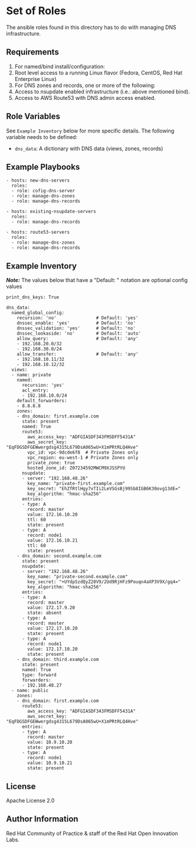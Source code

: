Set of Roles
============

The ansible roles found in this directory has to do with managing DNS infrastructure.

Requirements
------------

1. For named/bind install/configuration:  
  1. Root level access to a running Linux flavor (Fedora, CentOS, Red Hat Enterprise Linux)
1. For DNS zones and records, one or more of the following:
  1. Access to nsupdate enabled infrastructure (i.e.: above mentioned bind).
  1. Access to AWS Route53 with DNS admin access enabled.


Role Variables
--------------

See `Example Inventory` below for more specific details. The following variable needs to be defined:

- `dns_data`: A dictionary with DNS data (views, zones, records)



Example Playbooks
----------------

```
- hosts: new-dns-servers
  roles:
  - role: cofig-dns-server
  - role: manage-dns-zones
  - role: manage-dns-records
```

```
- hosts: existing-nsupdate-servers
  roles:
  - role: manage-dns-records
```

```
- hosts: route53-servers
  roles:
  - role: manage-dns-zones
  - role: manage-dns-records
```



Example Inventory
----------------

**_Note:_** The values below that have a "Default: " notation are optional config values

```
print_dns_keys: True

dns_data:
  named_global_config:
    recursion: 'no'               # Default: 'yes'
    dnssec_enable: 'yes'          # Default: 'no'
    dnssec_validation: 'yes'      # Default: 'no'
    dnssec_lookaside: 'no'        # Default: 'auto'
    allow_query:                  # Default: 'any'
    - 192.168.20.0/32
    - 192.168.30.0/24
    allow_transfer:               # Default: 'any'
    - 192.168.10.11/32
    - 192.168.10.12/32
  views:
  - name: private
    named:
      recursion: 'yes'
      acl_entry:
      - 192.168.10.0/24
    default_forwarders:
    - 8.8.8.8
    zones:
    - dns_domain: first.example.com
      state: present
      named: True
      route53:
        aws_access_key: "ADFGIASDF343FMSDFF5431A"
        aws_secret_key: "EqFDGSDFGEWwergdsg4315L679DsA065wU+X1mPRtRLQ4Hve"
        vpc_id: vpc-9dcde6f8  # Private Zones only
        vpc_region: eu-west-1 # Private Zones only
        private_zone: true
        hosted_zone_id: Z07234592MWCM9XJSSPYU
      nsupdate:
      - server: "192.168.48.26"
        key_name: "private-first.example.com"
        key_secret: "EhZfRtlHgy7xTIi2LeVSGsBj99Sb8IGB6K30ovg13dE="
        key_algorithm: "hmac-sha256"
      entries:
      - type: A
        record: master
        value: 172.16.10.20
        ttl: 60
        state: present
      - type: A
        record: node1
        value: 172.16.10.21
        ttl: 60
        state: present
    - dns_domain: second.example.com
      state: present
      nsupdate:
      - server: "192.168.48.26"
        key_name: "private-second.example.com"
        key_secret: "+UYdpSzdQyZ20V9/2Ud9RjHFz9Pouqn4aXP3V9X/gq4="
        key_algorithm: "hmac-sha256"
      entries:
      - type: A
        record: master
        value: 172.17.9.20
        state: absent
      - type: A
        record: master
        value: 172.17.10.20
        state: present
      - type: A
        record: node1
        value: 172.17.10.20
        state: present
    - dns_domain: third.example.com
      state: present
      named: True
      type: forward
      forwarders:
      - 192.168.48.27
  - name: public
    zones:
    - dns_domain: first.example.com
      route53:
        aws_access_key: "ADFGIASDF343FMSDFF5431A"
        aws_secret_key: "EqFDGSDFGEWwergdsg4315L679DsA065wU+X1mPRtRLQ4Hve"
      entries:
      - type: A
        record: master
        value: 10.9.10.20
        state: present
      - type: A
        record: node1
        value: 10.9.10.21
        state: present
```


License
-------

Apache License 2.0


Author Information
------------------

Red Hat Community of Practice & staff of the Red Hat Open Innovation Labs.
